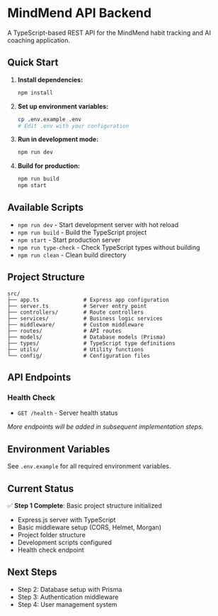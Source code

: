 # MindMend API Backend

A TypeScript-based REST API for the MindMend habit tracking and AI coaching application.

## Quick Start

1. **Install dependencies:**
   ```bash
   npm install
   ```

2. **Set up environment variables:**
   ```bash
   cp .env.example .env
   # Edit .env with your configuration
   ```

3. **Run in development mode:**
   ```bash
   npm run dev
   ```

4. **Build for production:**
   ```bash
   npm run build
   npm start
   ```

## Available Scripts

- `npm run dev` - Start development server with hot reload
- `npm run build` - Build the TypeScript project
- `npm start` - Start production server
- `npm run type-check` - Check TypeScript types without building
- `npm run clean` - Clean build directory

## Project Structure

```
src/
├── app.ts              # Express app configuration
├── server.ts           # Server entry point
├── controllers/        # Route controllers
├── services/           # Business logic services
├── middleware/         # Custom middleware
├── routes/             # API routes
├── models/             # Database models (Prisma)
├── types/              # TypeScript type definitions
├── utils/              # Utility functions
└── config/             # Configuration files
```

## API Endpoints

### Health Check
- `GET /health` - Server health status

*More endpoints will be added in subsequent implementation steps.*

## Environment Variables

See `.env.example` for all required environment variables.

## Current Status

✅ **Step 1 Complete**: Basic project structure initialized
- Express.js server with TypeScript
- Basic middleware setup (CORS, Helmet, Morgan)
- Project folder structure
- Development scripts configured
- Health check endpoint

## Next Steps

- Step 2: Database setup with Prisma
- Step 3: Authentication middleware
- Step 4: User management system